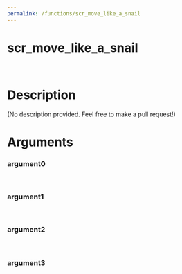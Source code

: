 ```yaml
---
permalink: /functions/scr_move_like_a_snail
---
```

# scr_move_like_a_snail  
&nbsp;  
# Description  
(No description provided. Feel free to make a pull request!) 
&nbsp;  
# Arguments
### argument0

&nbsp;    
### argument1

&nbsp;    
### argument2

&nbsp;    
### argument3

&nbsp;    


